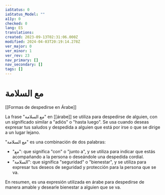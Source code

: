 ```yaml
---
iaStatus: 0
iaStatus_Model: ""
a11y: 0
checked: 0
lang: ES
translations: 
created: 2023-09-13T02:31:06.000Z
modified: 2024-04-03T20:19:14.278Z
ver_major: 0
ver_minor: 1
ver_rev: 23
nav_primary: []
nav_secondary: []
tags: []
---
```

# مع السلامة

[[Formas de despedirse en Árabe]]

La frase "مع السلامة" en [[árabe]] se utiliza para despedirse de alguien, con un significado similar a "adiós" o "hasta luego". Se usa cuando deseas expresar tus saludos y despedida a alguien que está por irse o que se dirige a un lugar lejano.

"مع السلامة" es una combinación de dos palabras:

- "مع": que significa "con" o "junto a", y se utiliza para indicar que estás acompañando a la persona o deseándole una despedida cordial.
- "السلامة": que significa "seguridad" o "bienestar", y se utiliza para expresar tus deseos de seguridad y protección para la persona que se va.

En resumen, es una expresión utilizada en árabe para despedirse de manera amable y desearle bienestar a alguien que se va.